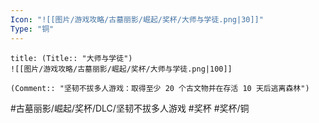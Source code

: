 ```yaml
---
Icon: "![[图片/游戏攻略/古墓丽影/崛起/奖杯/大师与学徒.png|30]]"
Type: "铜"
---
```

```ad-common-bronze-trophy
title: (Title:: "大师与学徒")
![[图片/游戏攻略/古墓丽影/崛起/奖杯/大师与学徒.png|100]]

(Comment:: "坚韧不拔多人游戏：取得至少 20 个古文物并在存活 10 天后逃离森林")
```

#古墓丽影/崛起/奖杯/DLC/坚韧不拔多人游戏 #奖杯 #奖杯/铜
